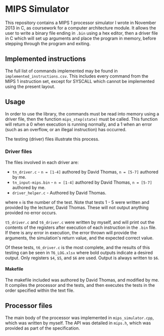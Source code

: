 # MIPS Simulator
This repository contains a MIPS 1 processor simulator I wrote in November 2013 in C, as coursework for a computer architecture module. It allows the user to write a binary file ending in `.bin` using a hex editor, then a driver file in C which will set up arguments and place the program in memory, before stepping through the program and exiting.

## Implemented instructions
The full list of commands implemented may be found in `implemented_instructions.csv`. This includes every command from the MIPS 1 instruction set, except for SYSCALL which cannot be implemented using the present layout.

## Usage
In order to use the library, the commands must be read into memory using a driver file, then the function `mips_step(state)` must be called. This function will return a 0 when execution is running normally, and a 1 when an error (such as an overflow, or an illegal instruction) has occurred.

The testing (driver) files illustrate this process.

### Driver files
The files involved in each driver are:
- `tn_driver.c` - `n = [1-4]` authored by David Thomas, `n = [5-7]` authored by me.
- `tn_input-mips.bin` - `n = [1-4]` authored by David Thomas, `n = [5-7]` authored by me.
- `driver_helper.c` - Authored by David Thomas.

where `n` is the number of the test. Note that tests 1 - 5 were written and provided by the lecturer, David Thomas. These will not output anything provided no error occurs. 

`t5_driver.c` and `t6_driver.c` were written by myself, and will print out the contents of the registers after execution of each instruction in the `.bin` file. If there is any error in execution, the error thrown will provide the arguments, the simulation's return value, and the expected correct value.

Of these tests, `t6_driver.c` is the most complete, and the results of this testing can be seen in `T6_LOG.xlsx` where bold outputs indicate a desired output. Only registers `$4`, `$5`, and `$6` are used. Output is always written to `$6`.

#### Makefile
The makefile included was authored by David Thomas, and modified by me. It compiles the processor and the tests, and then executes the tests in the order specified within the text file.

## Processor files
The main body of the processor was implemented in `mips_simulator.cpp`, which was written by myself. The API was detailed in `mips.h`, which was provided as part of the specification.

